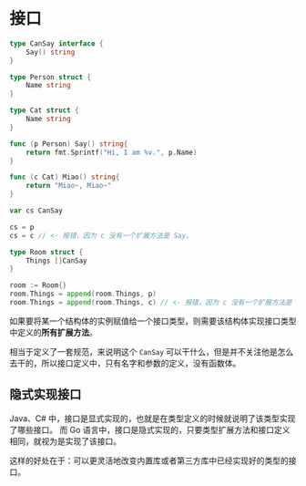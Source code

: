 # 接口

```go
type CanSay interface {
    Say() string
}

type Person struct {
    Name string
}

type Cat struct {
    Name string
}

func (p Person) Say() string{
    return fmt.Sprintf("Hi, I am %v.", p.Name)
}

func (c Cat) Miao() string{
    return "Miao~, Miao~"
}

var cs CanSay

cs = p
cs = c // <- 报错，因为 c 没有一个扩展方法是 Say。

type Room struct {
    Things []CanSay
}

room := Room{}
room.Things = append(room.Things, p)
room.Things = append(room.Things, c) // <- 报错，因为 c 没有一个扩展方法是 Say。
```

如果要将某一个结构体的实例赋值给一个接口类型，则需要该结构体实现接口类型中定义的**所有扩展方法**。

相当于定义了一套规范，来说明这个 `CanSay` 可以干什么，但是并不关注他是怎么去干的，所以接口定义中，只有名字和参数的定义，没有函数体。

## 隐式实现接口

Java、C# 中，接口是显式实现的，也就是在类型定义的时候就说明了该类型实现了哪些接口。
而 Go 语言中，接口是隐式实现的，只要类型扩展方法和接口定义相同，就视为是实现了该接口。

这样的好处在于：可以更灵活地改变内置库或者第三方库中已经实现好的类型的接口。